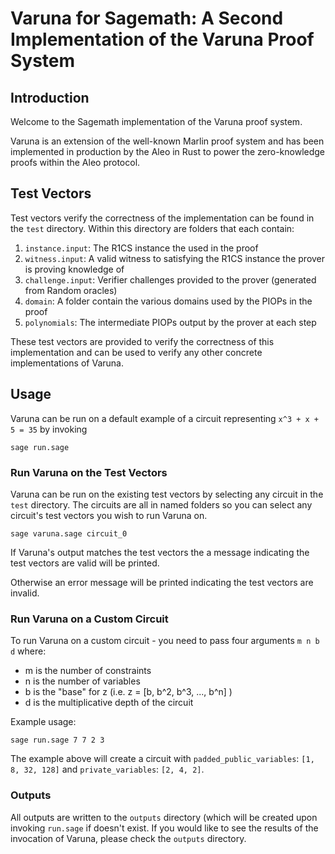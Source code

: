 # Varuna for Sagemath: A Second Implementation of the Varuna Proof System

## Introduction
Welcome to the Sagemath implementation of the Varuna proof system. 

Varuna is an extension of the well-known Marlin proof system and has been implemented in production by the Aleo in Rust
to power the zero-knowledge proofs within the Aleo protocol.

## Test Vectors
Test vectors verify the correctness of the implementation can be found in the `test` directory. Within this directory 
are folders that each contain:
1. `instance.input`: The R1CS instance the used in the proof
2. `witness.input`: A valid witness to satisfying the R1CS instance the prover is proving knowledge of
3. `challenge.input`: Verifier challenges provided to the prover (generated from Random oracles)
4. `domain`: A folder contain the various domains used by the PIOPs in the proof
5. `polynomials`: The intermediate PIOPs output by the prover at each step

These test vectors are provided to verify the correctness of this implementation and can be used to verify any other
concrete implementations of Varuna.

## Usage

Varuna can be run on a default example of a circuit representing `x^3 + x + 5 = 35` by invoking

```
sage run.sage
```

### Run Varuna on the Test Vectors
Varuna can be run on the existing test vectors by selecting any circuit in the `test` directory. The circuits are all in
named folders so you can select any circuit's test vectors you wish to run Varuna on.
```
sage varuna.sage circuit_0
```

If Varuna's output matches the test vectors the a message indicating the test vectors are valid will be printed.

Otherwise an error message will be printed indicating the test vectors are invalid.

### Run Varuna on a Custom Circuit
To run Varuna on a custom circuit - you need to pass four arguments `m n b d` where:
- m is the number of constraints
- n is the number of variables
- b is the "base" for z (i.e. z = [b, b^2, b^3, ..., b^n] )
- d is the multiplicative depth of the circuit

Example usage:
```
sage run.sage 7 7 2 3
```

The example above will create a circuit with `padded_public_variables`: `[1, 8, 32, 128]` and `private_variables`: `[2, 4, 2]`.

### Outputs

All outputs are written to the `outputs` directory (which will be created upon invoking `run.sage` if doesn't exist. 
If you would like to see the results of the invocation of Varuna, please check the `outputs` directory.